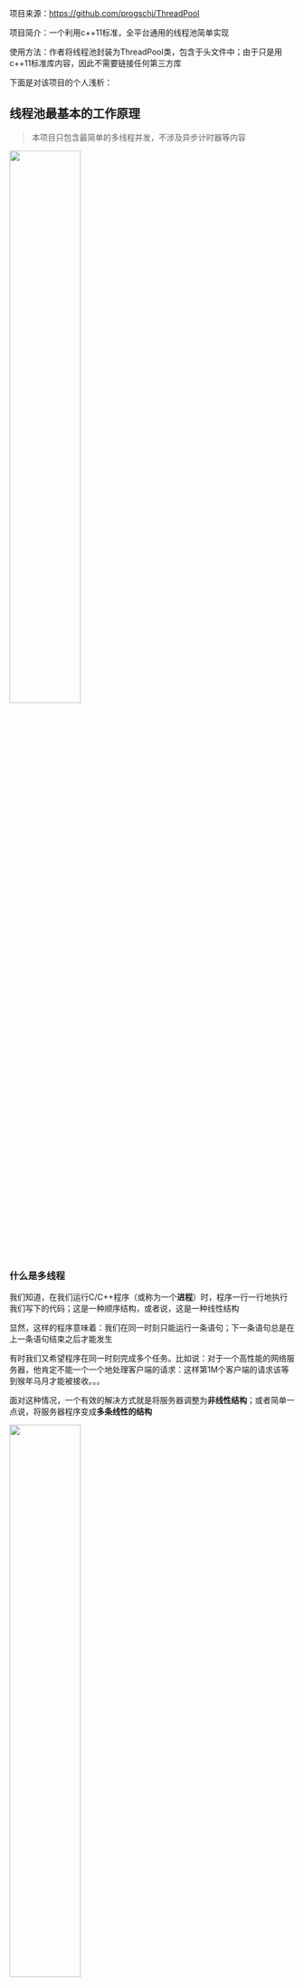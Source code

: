 项目来源：<https://github.com/progschj/ThreadPool>

项目简介：一个利用c++11标准，全平台通用的线程池简单实现

使用方法：作者将线程池封装为ThreadPool类，包含于头文件中；由于只是用c++11标准库内容，因此不需要链接任何第三方库

下面是对该项目的个人浅析：

## 线程池最基本的工作原理

> 本项目只包含最简单的多线程并发，不涉及异步计时器等内容

<!-- ![](/src/assets/images/thread-pool.png) -->
<img src=/src/assets/images/thread-pool.png width=50%>

### 什么是多线程

我们知道，在我们运行C/C++程序（或称为一个**进程**）时，程序一行一行地执行我们写下的代码；这是一种顺序结构，或者说，这是一种线性结构

显然，这样的程序意味着：我们在同一时刻只能运行一条语句；下一条语句总是在上一条语句结束之后才能发生

有时我们又希望程序在同一时刻完成多个任务。比如说：对于一个高性能的网络服务器，他肯定不能一个一个地处理客户端的请求：这样第1M个客户端的请求该等到猴年马月才能被接收。。。

面对这种情况，一个有效的解决方式就是将服务器调整为**非线性结构**；或者简单一点说，将服务器程序变成**多条线性的结构**

<!-- ![](/src/assets/images/threads.jpg) -->
<img src=/src/assets/images/threads.jpg width=50%>

对于多条线性的结构的程序——多线程的程序，我们可以想象每一个线程都有各自的起点和终点，他们共享同样的数据但是各自同时对数据进行独自的加工

对于C++来说，线程就像是一条生产线：当我们配置好生产线的设备，确定好生产线的任务，并提供给这条生产线他所需要的原材料之后，就可以让他开始工作了！

`std::thread t(Fn&& fn, Args... args)`这条语句就创建了一个线程的实例t：
他以参数fn为设备（任务），以（可变）参数args为原材料，生产出主线程想要的“产品”

### 为什么需要线程池

按照我们之前的思路，只要我们对于每一个需要并行处理的任务，都为他创建一个线程去处理不就好了吗？为什么非得要把几个线程放到一起处理所有的请求呢？

首先，创建和销毁线程的实例需要耗费大量的CPU时间

> 试想一下，倘使我们程序的大部分时间都放在了创建和销毁线程的事情上，那么还会有什么时间办正事呢？
>
> 同时，当线程过多时，CPU在不同线程之间来回切换的时间也就不可忽略了；这同样造成了资源的浪费

其次，线程池有利于更好地进行任务调度

> 什么是任务调度呢？我们浅显理解一下：对于每一个需要并行处理的任务，可能会有**优先级**的区别；我们当然需要优先处理优先级更高的任务。这种需求线程池就可以轻松办到

还有，线程池可以让你的程序具有良好的鲁棒性

> 通过封装线程池，我们可以写出RAII的代码，从而减少出现**创建了线程却没有销毁的内存泄露**问题

单挑以上任何一点，都足以成为我们学习线程池的动机

既然如此，让我们开始学习C++的线程池吧！

## 线程池的简单实现

开源项目 <https://github.com/progschj/ThreadPool> 利用C++11写出了一个精巧易懂的线程池实现，并具有良好的扩展性，成为我们学习的基础

源码如下（thread_pool.h）：

```cpp
#ifndef THREAD_POOL_H
#define THREAD_POOL_H

#include <condition_variable>
#include <functional>
#include <future>
#include <memory>
#include <mutex>
#include <queue>
#include <stdexcept>
#include <thread>
#include <vector>
```
> 这是引用的头文件，其中condition_variable（条件变量）、future（异步地获取运行结果）、mutex（为了访问共享内存而设置的锁🔒）、thread（包含线程类的文件）

```cpp
class ThreadPool {
public:
  ThreadPool(size_t);
  template <class F, class... Args>
  auto enqueue(F &&f, Args &&...args)
      -> std::future<typename std::result_of<F(Args...)>::type>;
  ~ThreadPool();

private:
  // need to keep track of threads so we can join them
  std::vector<std::thread> workers;
  // the task queue
  std::queue<std::function<void()>> tasks;

  // synchronization
  std::mutex queue_mutex;
  std::condition_variable condition;
  bool stop;
};
```

> 这里定义了线程池的结构：它拥有**一组线程**，一个**任务队列**，一个**互斥锁**，一个“唤醒线程”的**条件变量**和条件2

```cpp
// the constructor just launches some amount of workers
inline ThreadPool::ThreadPool(size_t threads) : stop(false) {
  for (size_t i = 0; i < threads; ++i)
    workers.emplace_back([this] {
      for (;;) {
        std::function<void()> task;

        {
          std::unique_lock<std::mutex> lock(this->queue_mutex);
          this->condition.wait(
              lock, [this] { return this->stop || !this->tasks.empty(); });
          if (this->stop && this->tasks.empty())
            return;
          task = std::move(this->tasks.front());
          this->tasks.pop();
        }

        task();
      }
    });
}
```

> 这是线程池的构造函数，调用它我们就可以创建一个线程池的实例
>
> 通过传入的参数threads，我们可以限制线程的总数；在互斥锁的保护下，某条线程从任务队列中取出任务，并执行之

```cpp
// add new work item to the pool
template <class F, class... Args>
auto ThreadPool::enqueue(F &&f, Args &&...args)
    -> std::future<typename std::result_of<F(Args...)>::type> {
  using return_type = typename std::result_of<F(Args...)>::type;

  auto task = std::make_shared<std::packaged_task<return_type()>>(
      std::bind(std::forward<F>(f), std::forward<Args>(args)...));

  std::future<return_type> res = task->get_future();
  {
    std::unique_lock<std::mutex> lock(queue_mutex);

    // don't allow enqueueing after stopping the pool
    if (stop)
      throw std::runtime_error("enqueue on stopped ThreadPool");

    tasks.emplace([task]() { (*task)(); });
  }
  condition.notify_one();
  return res;
}
```

> 这段代码展示了如何向线程池的任务队列中添加一个新的任务：通过std::packaged_task、std::future、std::forward等晦涩的语法，将任务对象放到队列中等待执行；并通过条件变量通知其他线程“有任务来了！！！”
>
> 此时，其他线程终于结束了等待（condition.wait方法），开始工作

```cpp
// the destructor joins all threads
inline ThreadPool::~ThreadPool() {
  {
    std::unique_lock<std::mutex> lock(queue_mutex);
    stop = true;
  }
  condition.notify_all();
  for (std::thread &worker : workers)
    worker.join();
}

#endif
```

> 线程池的销毁过程：依据RAII思想，Resource Acquisition Is Initialization，当对象的生命周期结束后自动销毁该对象的内存空间
>
> 体现在这里就是将所有子线程join进主线程

至此，一个线程池的基本功能就全部完成了

### 如何使用

项目中附赠了一个简单的示例代码，帮助人们使用线程池

```cpp
#include <chrono>
#include <iostream>
#include <vector>

#include "thread_pool.h"

int main() {

  ThreadPool pool(4);
  std::vector<std::future<int>> results;

  for (int i = 0; i < 8; ++i) {
    results.emplace_back(pool.enqueue([i] {
      std::cout << "hello " << i << std::endl;
      std::this_thread::sleep_for(std::chrono::seconds(1));
      std::cout << "world " << i << std::endl;
      return i * i;
    }));
  }

  for (auto &&result : results)
    std::cout << result.get() << ' ';
  std::cout << std::endl;

  return 0;
}
```

> 在这份示例代码中，作者创建了一个拥有四个线程的线程池，并且向任务队列中拢共放了8个任务


## 后记

- 我们分配多少线程最合适？一般来说，为了充分利用CPU的并发能力，我们线程数应该和CPU核数相当；这样每个CPU核可以单独处理一件任务。（[电脑配置说的几核几线程到底是什么意思？谢谢? - 知乎](https://www.zhihu.com/question/619271380)）
- 如何控制任务的优先级？通过阅读代码我们可以知道，我们使用队列来存储所有任务；那么，如果我们可以定义人物的优先级，那么就可以使用[优先队列](https://oi-wiki.org//lang/csl/container-adapter/#%E4%BC%98%E5%85%88%E9%98%9F%E5%88%97)来进行优化。事实上，许多算法可以通过优先队列进行优化
- 互斥量（mutex）是什么？首先我们知道，所有线程共享进程中的数据，因此在并行过程中，可能出现两个线程同时访问同一个内存地址；若两个内存都只进行读操作还好，可当某个线程进行写操作时，无疑影响了另一个线程的结果。通过加锁，我们可以保证每个时刻至多有一个线程对数据进行操作